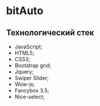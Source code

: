 # bitAuto

## Технологический стек

* JavaScript;
* HTML5;
* CSS3;
* Bootstrap grid;
* Jquery;
* Swiper Slider;
* Wow-js;
* Fancybox 3.5;
* Nice-select;




